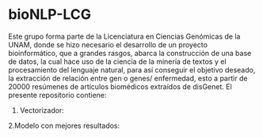 # bioNLP-LCG
Este grupo forma parte de la Licenciatura en Ciencias Genómicas de la UNAM, donde se hizo necesario el desarrollo de un proyecto bioinformático, que a grandes rasgos, abarca la construcción de una base de datos, la cual hace uso de la ciencia de la minería de textos y el procesamiento del lenguaje natural, para así conseguir el objetivo deseado, la extracción de relación entre gen o genes/ enfermedad, esto a partir de 20000 resúmenes de artículos biomédicos extraídos de disGenet. 
El presente repositorio contiene:
1. Vectorizador:
  
2.Modelo con mejores resultados:
  
